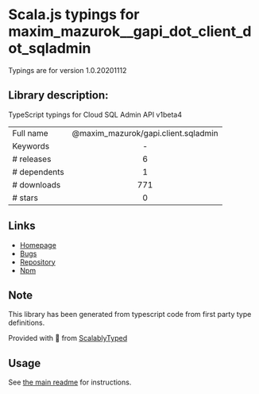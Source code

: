 
# Scala.js typings for maxim_mazurok__gapi_dot_client_dot_sqladmin

Typings are for version 1.0.20201112

## Library description:
TypeScript typings for Cloud SQL Admin API v1beta4

|                    |                 |
| ------------------ | :-------------: |
| Full name          | @maxim_mazurok/gapi.client.sqladmin |
| Keywords           | - |
| # releases         | 6 |
| # dependents       | 1 |
| # downloads        | 771 |
| # stars            | 0 |

## Links
- [Homepage](https://github.com/Maxim-Mazurok/google-api-typings-generator#readme)
- [Bugs](https://github.com/Maxim-Mazurok/google-api-typings-generator/issues)
- [Repository](https://github.com/Maxim-Mazurok/google-api-typings-generator)
- [Npm](https://www.npmjs.com/package/%40maxim_mazurok%2Fgapi.client.sqladmin)
    


## Note
This library has been generated from typescript code from first party type definitions.

Provided with :purple_heart: from [ScalablyTyped](https://github.com/oyvindberg/ScalablyTyped)

## Usage
See [the main readme](../../readme.md) for instructions.


